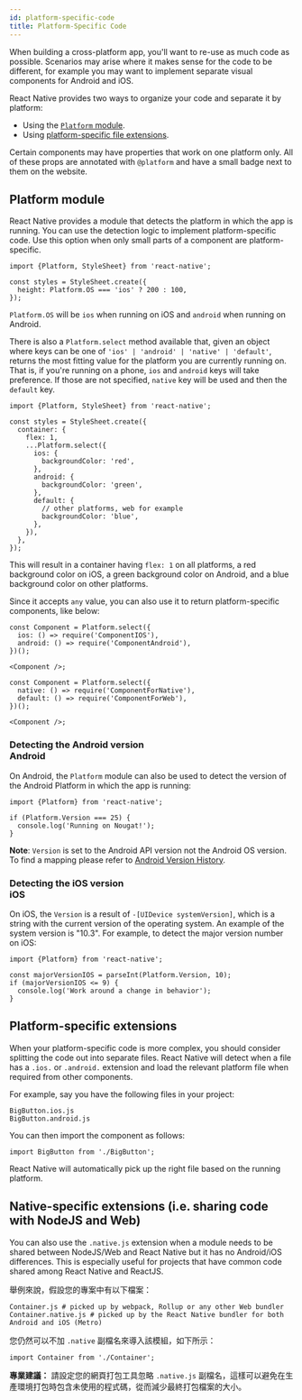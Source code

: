 ```yaml
---
id: platform-specific-code
title: Platform-Specific Code
---
```


When building a cross-platform app, you'll want to re-use as much code as possible. Scenarios may arise where it makes sense for the code to be different, for example you may want to implement separate visual components for Android and iOS.

React Native provides two ways to organize your code and separate it by platform:

- Using the [`Platform` module](platform-specific-code.md#platform-module).
- Using [platform-specific file extensions](platform-specific-code.md#platform-specific-extensions).

Certain components may have properties that work on one platform only. All of these props are annotated with `@platform` and have a small badge next to them on the website.

## Platform module

React Native provides a module that detects the platform in which the app is running. You can use the detection logic to implement platform-specific code. Use this option when only small parts of a component are platform-specific.

```tsx
import {Platform, StyleSheet} from 'react-native';

const styles = StyleSheet.create({
  height: Platform.OS === 'ios' ? 200 : 100,
});
```

`Platform.OS` will be `ios` when running on iOS and `android` when running on Android.

There is also a `Platform.select` method available that, given an object where keys can be one of `'ios' | 'android' | 'native' | 'default'`, returns the most fitting value for the platform you are currently running on. That is, if you're running on a phone, `ios` and `android` keys will take preference. If those are not specified, `native` key will be used and then the `default` key.

```tsx
import {Platform, StyleSheet} from 'react-native';

const styles = StyleSheet.create({
  container: {
    flex: 1,
    ...Platform.select({
      ios: {
        backgroundColor: 'red',
      },
      android: {
        backgroundColor: 'green',
      },
      default: {
        // other platforms, web for example
        backgroundColor: 'blue',
      },
    }),
  },
});
```

This will result in a container having `flex: 1` on all platforms, a red background color on iOS, a green background color on Android, and a blue background color on other platforms.

Since it accepts `any` value, you can also use it to return platform-specific components, like below:

```tsx
const Component = Platform.select({
  ios: () => require('ComponentIOS'),
  android: () => require('ComponentAndroid'),
})();

<Component />;
```

```tsx
const Component = Platform.select({
  native: () => require('ComponentForNative'),
  default: () => require('ComponentForWeb'),
})();

<Component />;
```

### Detecting the Android version <div class="label android" title="This section is related to Android platform">Android</div>

On Android, the `Platform` module can also be used to detect the version of the Android Platform in which the app is running:

```tsx
import {Platform} from 'react-native';

if (Platform.Version === 25) {
  console.log('Running on Nougat!');
}
```

**Note**: `Version` is set to the Android API version not the Android OS version. To find a mapping please refer to [Android Version History](https://en.wikipedia.org/wiki/Android_version_history#Overview).

### Detecting the iOS version <div class="label ios" title="This section is related to iOS platform">iOS</div>

On iOS, the `Version` is a result of `-[UIDevice systemVersion]`, which is a string with the current version of the operating system. An example of the system version is "10.3". For example, to detect the major version number on iOS:

```tsx
import {Platform} from 'react-native';

const majorVersionIOS = parseInt(Platform.Version, 10);
if (majorVersionIOS <= 9) {
  console.log('Work around a change in behavior');
}
```

## Platform-specific extensions

When your platform-specific code is more complex, you should consider splitting the code out into separate files. React Native will detect when a file has a `.ios.` or `.android.` extension and load the relevant platform file when required from other components.

For example, say you have the following files in your project:

```shell
BigButton.ios.js
BigButton.android.js
```

You can then import the component as follows:

```tsx
import BigButton from './BigButton';
```

React Native will automatically pick up the right file based on the running platform.

## Native-specific extensions (i.e. sharing code with NodeJS and Web)

You can also use the `.native.js` extension when a module needs to be shared between NodeJS/Web and React Native but it has no Android/iOS differences. This is especially useful for projects that have common code shared among React Native and ReactJS.

舉例來說，假設您的專案中有以下檔案：

```shell
Container.js # picked up by webpack, Rollup or any other Web bundler
Container.native.js # picked up by the React Native bundler for both Android and iOS (Metro)
```

您仍然可以不加 `.native` 副檔名來導入該模組，如下所示：

```tsx
import Container from './Container';
```

**專業建議：** 請設定您的網頁打包工具忽略 `.native.js` 副檔名，這樣可以避免在生產環境打包時包含未使用的程式碼，從而減少最終打包檔案的大小。